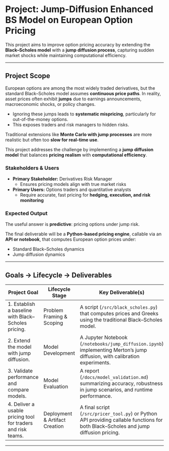 # Project: Jump-Diffusion Enhanced BS Model on European Option Pricing  

This project aims to improve option pricing accuracy by extending the **Black–Scholes model** with a **jump diffusion process**, capturing sudden market shocks while maintaining computational efficiency.  

---

## Project Scope  

European options are among the most widely traded derivatives, but the standard Black–Scholes model assumes **continuous price paths**. In reality, asset prices often exhibit **jumps** due to earnings announcements, macroeconomic shocks, or policy changes.  

- Ignoring these jumps leads to **systematic mispricing**, particularly for out-of-the-money options.  
- This exposes traders and risk managers to hidden risks.  

Traditional extensions like **Monte Carlo with jump processes** are more realistic but often too **slow for real-time use**.  

This project addresses the challenge by implementing a **jump diffusion model** that balances **pricing realism** with **computational efficiency**.  

### Stakeholders & Users  
- **Primary Stakeholder:** Derivatives Risk Manager  
  - Ensures pricing models align with true market risks  
- **Primary Users:** Options traders and quantitative analysts  
  - Require accurate, fast pricing for **hedging, execution, and risk monitoring**  

### Expected Output  
The useful answer is **predictive**: pricing options under jump risk.  

The final deliverable will be a **Python-based pricing engine**, callable via an **API or notebook**, that computes European option prices under:  
- Standard Black–Scholes dynamics  
- Jump diffusion dynamics  

---

## Goals → Lifecycle → Deliverables  

| Project Goal                                                 | Lifecycle Stage                | Key Deliverable(s)                                                                                                                  |
| ------------------------------------------------------------ | ------------------------------ | ----------------------------------------------------------------------------------------------------------------------------------- |
| 1. Establish a baseline with Black–Scholes pricing.          | Problem Framing & Scoping      | A script (`/src/black_scholes.py`) that computes prices and Greeks using the traditional Black–Scholes model.                        |
| 2. Extend the model with jump diffusion.                     | Model Development              | A Jupyter Notebook (`/notebooks/jump_diffusion.ipynb`) implementing Merton’s jump diffusion, with calibration experiments.           |
| 3. Validate performance and compare models.                  | Model Evaluation               | A report (`/docs/model_validation.md`) summarizing accuracy, robustness in jump scenarios, and runtime performance.                  |
| 4. Deliver a usable pricing tool for traders and risk teams. | Deployment & Artifact Creation | A final script (`/src/pricer_tool.py`) or Python API providing callable functions for both Black–Scholes and jump diffusion pricing. |

---


